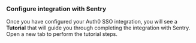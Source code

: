 ### Configure integration with Sentry

Once you have configured your Auth0 SSO integration, you will see a **Tutorial** that will guide you through completing the integration with Sentry. Open a new tab to perform the tutorial steps.
